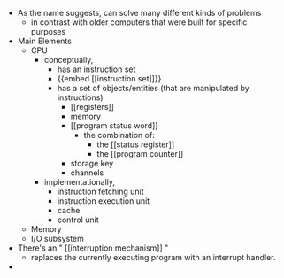 - As the name suggests, can solve many different kinds of problems
	- in contrast with older computers that were built for specific purposes
- Main Elements
	- CPU
		- conceptually,
			- has an instruction set
			- {{embed [[instruction set]]}}
			- has a set of objects/entities (that are manipulated by instructions)
				- [[registers]]
				- memory
				- [[program status word]]
					- the combination of:
						- the [[status register]]
						- the [[program counter]]
				- storage key
				- channels
		- implementationally,
			- instruction fetching unit
			- instruction execution unit
			- cache
			- control unit
	- Memory
	- I/O subsystem
- There's an " [[interruption mechanism]] "
	- replaces the currently executing program with an interrupt handler.
-